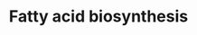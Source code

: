 ---
annotations:
- type: Pathway Ontology
  value: fatty acid biosynthetic pathway
authors:
- Kdahlquist
- MaintBot
- Evelo
- Egonw
- Christine Chichester
- L Dupuis
- Eweitz
- Fehrhart
- DeSl
description: The fatty acid synthesis of the roundworm C. Elegans is a highly conserved
  pathway evolutionary. This pathways is therefore of great importance to understand
  fat synthesis and nutrient sensing in adiposity regulation, which is key to understand
  the molecular mechanism behind obesity.
last-edited: 2021-05-28
organisms:
- Caenorhabditis elegans
redirect_from:
- /index.php/Pathway:WP38
- /instance/WP38
schema-jsonld:
- '@context': https://schema.org/
  '@id': https://wikipathways.github.io/pathways/WP38.html
  '@type': Dataset
  creator:
    '@type': Organization
    name: WikiPathways
  description: The fatty acid synthesis of the roundworm C. Elegans is a highly conserved
    pathway evolutionary. This pathways is therefore of great importance to understand
    fat synthesis and nutrient sensing in adiposity regulation, which is key to understand
    the molecular mechanism behind obesity.
  keywords:
  - W09H1.5
  - Malonyl-ACP
  - Acetyl-ACP
  - Palmitate
  - citrate
  - beta-hydroxybutyryl
  - TCA Cycle
  - ACACB
  - 3-L-Hydroxyacyl-CoA
  - Acyl-CoA (n+2)
  - fat-5
  - ech-6
  - Acetoacetyl-ACP
  - oxaloacetate
  - C36A4.9
  - ACSL5
  - Thiolases
  - pyc-1
  - Butyryl-ACP
  - Triacylglyceride Synthesis
  - pyruvate
  - F54C8.1
  - Malonyl-CoA
  - F32H2.5
  - acs-17
  - C32E8.9
  - Palmitoyl-ACP
  - PECR
  - ACSL6
  - ech-2
  - ECHDC2
  - trans-delta2-enoyl-CoA
  - Crotonoyl-ACP
  - Y25C1A.13
  - Y65B4BL.5
  - F53C11.3
  - Long-Chain fatty acid
  - D1005.1
  - Acetyl-CoA
  - F37C12.7
  - Acetyl-synthase
  - 3-ketoacyl-CoA
  - ACACA
  - Fatty acyl CoA
  license: CC0
  name: Fatty acid biosynthesis
seo: CreativeWork
title: Fatty acid biosynthesis
wpid: WP38
---